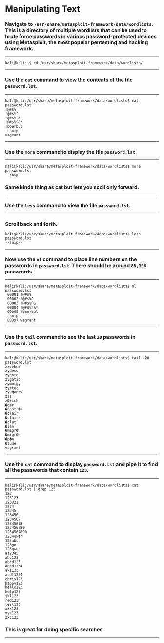 <!---
  Name          : ManipulatingText
  Project       : Linux-Basics
  Creation Date : 13 November 2023
  Author        : Samhain
  Link          : https://github.com/SunTzusTeacher/Linux-Basics/
--->


# Manipulating Text

### Navigate to `/usr/share/metasploit-framework/data/wordlists`. This is a directory of multiple wordlists that can be used to brute force passwords in various password-protected devices using Metasploit, the most popular pentesting and hacking framework.

---

````shell
kali@kali:~$ cd /usr/share/metasploit-framework/data/wordlists/
````

---


### Use the `cat` command to view the contents of the file `password.lst`.

---

````shell
kali@kali:/usr/share/metasploit-framework/data/wordlists$ cat password.lst
!@#$%
!@#$%^
!@#$%^&
!@#$%^&*
!boerbul
--snip--
vagrant
````

---


### Use the `more` command to display the file `password.lst`.

---

````shell
kali@kali:/usr/share/metasploit-framework/data/wordlists$ more password.lst
--snip--
````

### Same kinda thing as cat but lets you scoll only forward.
---


### Use the `less` command to view the file `password.lst`.

---
### Scroll back and forth.
````shell
kali@kali:/usr/share/metasploit-framework/data/wordlists$ less password.lst
--snip--
````

---


### Now use the `nl` command to place line numbers on the passwords in `password.lst`. There should be around `88,396` passwords.

---

````shell
kali@kali:/usr/share/metasploit-framework/data/wordlists$ nl password.lst
 00001 !@#$%
 00002 !@#$%^
 00003 !@#$%^&
 00004 !@#$%^&*
 00005 !boerbul
--snip--
 88397 vagrant
````

---


### Use the `tail` command to see the last `20` passwords in `password.lst`.

---

````shell
kali@kali:/usr/share/metasploit-framework/data/wordlists$ tail -20 password.lst
zxcvbnm
zydeco
zygote
zygotic
zymurgy
zyrtec
zyuganov
zzz
z�rich
�gar
�ngstr�m
�clair
�clairs
�clat
�lan
�migr�
�migr�s
�p�e
�tude
vagrant
````

---


### Use the `cat` command to display `password.lst` and pipe it to find all the passwords that contain `123`.

---

````shell
kali@kali:/usr/share/metasploit-framework/data/wordlists$ cat password.lst | grep 123
123
123123
123321
1234
12345
123456
1234567
12345678
123456789
1234567890
1234qwer
123abc
123go
123qwe
a12345
abc123
abcd123
abcd1234
aki123
asdf1234
chris123
happy123
hello123
help123
jkl123
red123
test123
xxx123
xyz123
zxc123
````
### This is great for doing specific searches.
---
